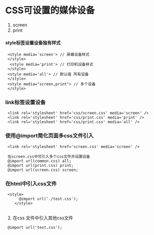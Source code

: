# CSS可设置的媒体设备
1. screen
2. print
#### style标签设置设备独有样式
```
 <style media='screen'> // 屏幕设备样式
 </style>
  <style media='print'> // 打印机设备样式
 </style>
 <style media='all'> // 默认值 所有设备
 </style>
 <style media="screen,print"> // 多个设备
 </style>
```
### link标签设置设备
```
 <link rel='stylesheet' href='css/screen.css' media='screen' />
 <link rel='stylesheet' href='css/print.css' media='print' />
 <link rel='stylesheet' href='css/print.css' media='all' />
```

### 使用@import简化页面多css文件引入
```
 <link rel='stylesheet' href='screen.css' media='screen' />
 
 在screen.css中可引入多个css文件并设置设备
 @import url(common.css) all;
 @import url(print.css) print;
 @import url(screen.css) screen;
```
### 在html中引入css文件
````
 <style>
      @import url('./test.css');
    </style>
    
````
2. 在css 文件中引入其他css文件
````
 @import url('test.css');
````
